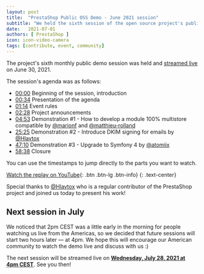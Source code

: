 ```yaml
---
layout: post
title:  "PrestaShop Public OSS Demo - June 2021 session"
subtitle: "We held the sixth session of the open source project's public demo"
date:   2021-07-01
authors: [ PrestaShop ]
icon: icon-video-camera
tags: [contribute, event, community]
---
```


The project's sixth monthly public demo session was held and [streamed live](https://www.youtube.com/watch?v=Flyqo21eICg) on June 30, 2021.

The session's agenda was as follows:

- [00:00](https://www.youtube.com/watch?v=Flyqo21eICg) Beginning of the session, introduction
- [00:34](https://www.youtube.com/watch?v=Flyqo21eICg&t=34) Presentation of the agenda
- [01:14](https://www.youtube.com/watch?v=Flyqo21eICg&t=74) Event rules
- [02:28](https://www.youtube.com/watch?v=Flyqo21eICg&t=148) Project announcements
- [04:53](https://www.youtube.com/watch?v=Flyqo21eICg&t=293) Demonstration #1 - How to develop a module 100% multistore compatible by [@marionf](https://github.com/marionf) and [@matthieu-rolland](https://github.com/matthieu-rolland)
- [25:25](https://www.youtube.com/watch?v=Flyqo21eICg&t=1525) Demonstration #2 - Introduce DKIM signing for emails by [@Hlavtox](https://github.com/Hlavtox)
- [47:10](https://www.youtube.com/watch?v=Flyqo21eICg&t=2830) Demonstration #3 - Upgrade to Symfony 4 by [@atomiix](https://github.com/atomiix)
- [58:38](https://www.youtube.com/watch?v=Flyqo21eICg&t=3518) Closure


You can use the timestamps to jump directly to the parts you want to watch.

[Watch the replay on YouTube](https://www.youtube.com/watch?v=Flyqo21eICg){: .btn .btn-lg .btn-info}
{: .text-center}

Special thanks to [@Hlavtox](https://github.com/Hlavtox) who is a regular contributor of the PrestaShop project and joined us today to present his work!

## Next session in July

We noticed that 2pm CEST was a little early in the morning for people watching us live from the Americas, so we decided that future sessions will start two hours later — at 4pm. We hope this will encourage our American community to watch the demo live and discuss with us :)

The next session will be streamed live on [**Wednesday, July 28, 2021 at 4pm CEST**](https://www.youtube.com/watch?v=pE6lVtdsIhE). See you then!
